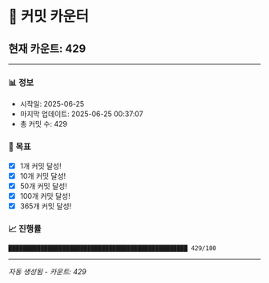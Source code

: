# 🔢 커밋 카운터

## 현재 카운트: 429

---

### 📊 정보
- 시작일: 2025-06-25
- 마지막 업데이트: 2025-06-25 00:37:07
- 총 커밋 수: 429

### 🎯 목표
- [x] 1개 커밋 달성!
- [x] 10개 커밋 달성!
- [x] 50개 커밋 달성!
- [x] 100개 커밋 달성!
- [x] 365개 커밋 달성!

### 📈 진행률
```
██████████████████████████████████████████████████ 429/100
```

---
*자동 생성됨 - 카운트: 429*
